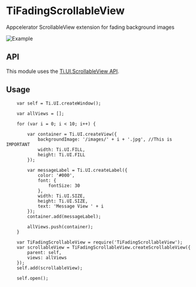 # TiFadingScrollableView
Appcelerator ScrollableView extension for fading background images

![Example](http://i.imgur.com/G4Tsx20.gifv)

## API

This module uses the [Ti.UI.ScrollableView API](http://docs.appcelerator.com/titanium/3.0/#!/api/Titanium.UI.ScrollableView).

## Usage

```
    var self = Ti.UI.createWindow();
    
    var allViews = [];
    
    for (var i = 0; i < 10; i++) {
    
        var container = Ti.UI.createView({
            backgroundImage: '/images/' + i + '.jpg', //This is IMPORTANT
            width: Ti.UI.FILL,
            height: Ti.UI.FILL
        });
    
        var messageLabel = Ti.UI.createLabel({
            color: '#000',
            font: {
                fontSize: 30
            },
            width: Ti.UI.SIZE,
            height: Ti.UI.SIZE,
            text: 'Message View ' + i
        });
        container.add(messageLabel);
    
        allViews.push(container);
    }
    
    var TiFadingScrollableView = require('TiFadingScrollableView');
    var scrollableView = TiFadingScrollableView.createScrollableView({
        parent: self,
        views: allViews
    });
    self.add(scrollableView);
    
    self.open();
```
        